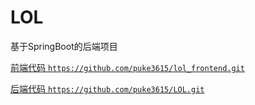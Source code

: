 # LOL
基于SpringBoot的后端项目

[前端代码 `https://github.com/puke3615/lol_frontend.git`](https://github.com/puke3615/lol_frontend.git)

[后端代码 `https://github.com/puke3615/LOL.git`](https://github.com/puke3615/LOL.git)